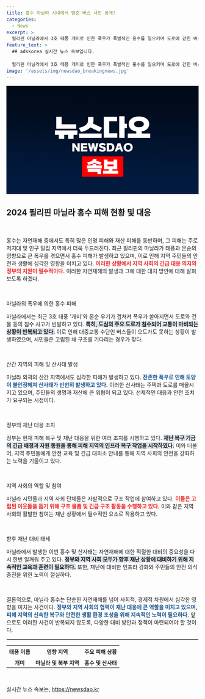 ```yaml
---
title: 홍수 마닐라 시내에서 멈춘 버스 사진 공개!
categories:
  - News
excerpt: >
  필리핀 마닐라에서 3호 태풍 개미로 인한 폭우가 폭발적인 홍수를 일으키며 도로에 갇힌 버스가 구조를 기다리고 있습니다. 산사태와 피해가 잇따르는 현장에서의 긴박한 상황을 전합니다!
feature_text: >
  ## adskorea 실시간 뉴스 속보입니다.

  필리핀 마닐라에서 3호 태풍 개미로 인한 폭우가 폭발적인 홍수를 일으키며 도로에 갇힌 버스가 구조를 기다리고 있습니다. 산사태와 피해가 잇따르는 현장에서의 긴박한 상황을 전합니다!
image: '/assets/img/newsdao_breakingnews.jpg'
---
```


<p><img src="/assets/img/newsdao_breakingnews.jpg" alt="adskorea 속보" /></p>

<h2 data-ke-size="size26">2024 필리핀 마닐라 홍수 피해 현황 및 대응</h2>

<p data-ke-size="size16">&nbsp;</p>

<p>홍수는 자연재해 중에서도 특히 많은 인명 피해와 재산 피해를 동반하며, 그 피해는 주로 저지대 및 인구 밀집 지역에서 더욱 두드러진다. 최근 필리핀의 마닐라가 태풍과 몬순의 영향으로 큰 폭우를 겪으면서 홍수 피해가 발생하고 있으며, 이로 인해 지역 주민들의 안전과 생활에 심각한 영향을 미치고 있다. <b><span style="color: #ee2323;">이러한 상황에서 지역 사회의 긴급 대응 의지와 정부의 지원이 필수적이다.</span></b> 이러한 자연재해의 발생과 그에 대한 대처 방안에 대해 살펴보도록 하겠다. </p>

<p data-ke-size="size16">&nbsp;</p>

<p>마닐라의 폭우에 의한 홍수 피해</p>

<p>마닐라에서는 최근 3호 태풍 '개미'와 몬순 우기가 겹쳐져 폭우가 쏟아지면서 도로와 건물 등의 침수 사고가 빈발하고 있다. <b><span style="background-color: #21538527;">특히, 도심의 주요 도로가 침수되어 교통이 마비되는 상황이 반복되고 있다.</span></b> 이로 인해 대중교통 수단인 버스들이 오도가도 못하는 상황이 발생하였으며, 시민들은 고립된 채 구조를 기다리는 경우가 잦다.</p>

<p data-ke-size="size16">&nbsp;</p>

<p>산간 지역의 피해 및 산사태 발생</p>

<p>마닐라 외곽의 산간 지역에서도 심각한 피해가 발생하고 있다. <b><span style="color: #1a5490;">잔존한 폭우로 인해 토양이 불안정해져 산사태가 빈번히 발생하고 있다.</span></b> 이러한 산사태는 주택과 도로를 매몰시키고 있으며, 주민들의 생명과 재산에 큰 위협이 되고 있다. 선제적인 대응과 안전 조치가 요구되는 시점이다. </p>

<p data-ke-size="size16">&nbsp;</p>

<p>정부의 재난 대응 조치</p>

<p>정부는 현재 피해 복구 및 재난 대응을 위한 여러 조치를 시행하고 있다. <b><span style="background-color: #21538527;">재난 복구 기금의 긴급 배정과 자원 동원을 통해 피해 지역의 인프라 복구 작업을 시작하였다.</span></b> 이와 더불어, 지역 주민들에게 안전 교육 및 긴급 대피소 안내를 통해 지역 사회의 안전을 강화하는 노력을 기울이고 있다.</p>

<p data-ke-size="size16">&nbsp;</p>

<p>지역 사회의 역할 및 참여</p>

<p>마닐라 시민들과 지역 사회 단체들은 자발적으로 구조 작업에 참여하고 있다. <b><span style="color: #ee2323;">이들은 고립된 이웃들을 돕기 위해 구호 물품 및 긴급 구조 활동을 수행하고 있다.</span></b> 이와 같은 지역 사회의 활발한 참여는 재난 상황에서 필수적인 요소로 작용하고 있다.</p>

<p data-ke-size="size16">&nbsp;</p>

<p>향후 재난 대비 태세</p>

<p>마닐라에서 발생한 이번 홍수 및 산사태는 자연재해에 대한 적절한 대비의 중요성을 다시 한번 일깨워 주고 있다. <b><span style="background-color: #21538527;">정부와 지역 사회 모두가 향후 재난 상황에 대비하기 위해 지속적인 교육과 훈련이 필요하다.</span></b> 또한, 재난에 대비한 인프라 강화와 주민들의 안전 의식 증진을 위한 노력이 절실하다.</p>

<p data-ke-size="size16">&nbsp;</p>

<p>결론적으로, 마닐라 홍수는 단순한 자연재해를 넘어 사회적, 경제적 차원에서 심각한 영향을 미치는 사건이다. <b><span style="color: #1a5490;">정부와 지역 사회의 협력이 재난 대응에 큰 역할을 미치고 있으며, 피해 지역의 신속한 복구와 안전한 생활 환경 조성을 위해 지속적인 노력이 필요하다.</span></b> 앞으로도 이러한 사건이 반복되지 않도록, 다양한 대비 방안과 정책이 마련되어야 할 것이다. </p>

<hr style="border: 1px solid #ddd;">

<table style="width:100%; border-collapse:collapse;">
<tr>
<td style="text-align: center; height: 27px;"><b>태풍 이름</b></td>
<td style="text-align: center; height: 27px;"><b>영향 지역</b></td>
<td style="text-align: center; height: 27px;"><b>주요 피해 상황</b></td>
</tr>
<tr>
<td style="text-align: center; height: 17px;"><b>개미</b></td>
<td style="text-align: center; height: 17px;"><b>마닐라 및 북부 지역</b></td>
<td style="text-align: center; height: 17px;"><b>홍수 및 산사태</b></td>
</tr>
</table>

<p data-ke-size="size16">&nbsp;</p>
실시간 뉴스 속보는, <a href="https://newsdao.kr" rel="dofollow">https://newsdao.kr</a>


